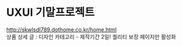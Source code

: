 # UXUI 기말프로젝트
http://skwlsdl789.dothome.co.kr/home.html  
상품 상세 글 : 디자인 카테고리 - 제작기간 2일! 퀄리티 보장 페이지만 활성화
